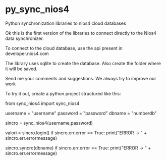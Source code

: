 # py_sync_nios4
Python synchronization libraries to nios4 cloud databases

Ok this is the first version of the libraries to connect directly to the Nios4 data synchronizer.

To connect to the cloud database, use the api present in developer.nios4.com

The library uses sqlite to create the database. Also create the folder where it will be saved.

Send me your comments and suggestions. We always try to improve our work

To try it out, create a python project structured like this:




from sync_nios4 import sync_nios4

username = "username"
password = "password"
dbname = "numberdb"

sincro = sync_nios4(username,password)

valori = sincro.login()
if sincro.err.error == True:
    print("ERROR -> " + sincro.err.errormessage)

sincro.syncro(dbname)
if sincro.err.error == True:
    print("ERROR -> " + sincro.err.errormessage)


